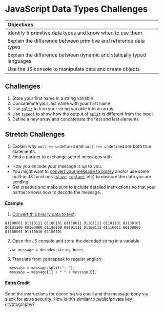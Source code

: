 # JavaScript Data Types Challenges
| Objectives |
| :--- |
| Identify 5 primitive data types and know when to use them |
| Explain the difference between primitive and reference data types |
| Explain the difference between dynamic and statically typed languages |
| Use the JS console to manipulate data and create objects |

## Challenges
1. Store your first name in a string variable
2. Concatenate your last name with your first name
3. Use [`split`](https://developer.mozilla.org/en-US/docs/Web/JavaScript/Reference/Global_Objects/String/split) to turn your string variable into an array
4. Use [`typeof`](https://developer.mozilla.org/en-US/docs/Web/JavaScript/Reference/Operators/typeof) to show how the output of [`split`](https://developer.mozilla.org/en-US/docs/Web/JavaScript/Reference/Global_Objects/String/split) is different from the input
5. Define a new array and concatenate the first and last elements


## Stretch Challenges
1. Explain why `null == undefined` and `null !== undefined` are both true statements.
2. Find a partner to exchange secret messages with
  * How you encode your message is up to you.
  * You might want to [convert your message to binary](http://www.binaryhexconverter.com/ascii-text-to-binary-converter) and/or use some built-in JS functions ([`slice`](https://developer.mozilla.org/en-US/docs/Web/JavaScript/Reference/Global_Objects/String/slice), [`replace`](https://developer.mozilla.org/en-US/docs/Web/JavaScript/Reference/Global_Objects/String/replace), etc) to obscure the data you are sending.
  * Get creative and make sure to include detailed instructions so that your partner knows how to decode the message.


#### Example
1. [Convert this binary data to text](http://www.binaryhexconverter.com/binary-to-ascii-text-converter):
```
01100001 01110111 01100101 01110011 01101111 01101101 01100101 00101100 00100000 01100100 01101111 01100111 01110011 00100000 01100001 01110010 01100101
```
2. Open the JS console and store the decoded string in a variable:
```
  var message = decoded_string_here;
```
3. Translate from yodaspeak to regular english:
```
  message = message.split(", ");
  message = message[1] + " " + message[0];
```


#### Extra Credit
Send the instructions for decoding via email and the message body via slack for extra security. How is this similar to public/private key cryptography?
